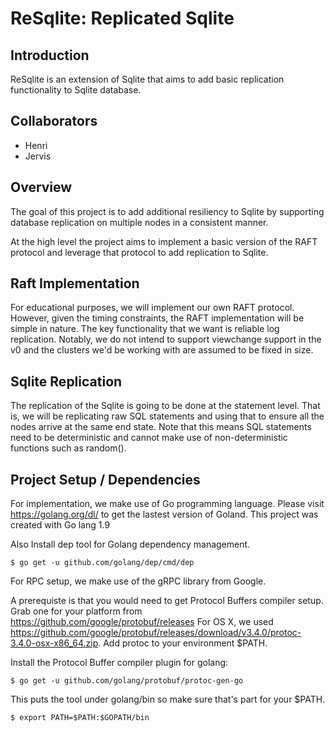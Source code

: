 # ReSqlite: Replicated Sqlite

## Introduction
ReSqlite is an extension of Sqlite that aims to add basic replication functionality to Sqlite database.


## Collaborators
* Henri
* Jervis

## Overview
The goal of this project is to add additional resiliency to Sqlite by supporting database replication
on multiple nodes in a consistent manner. 

At the high level the project aims to implement a basic version of the RAFT protocol and leverage that 
protocol to add replication to Sqlite. 

## Raft Implementation

For educational purposes, we will implement our own RAFT protocol. However, given the timing constraints, 
the RAFT implementation will be simple in nature. The key functionality that we want is reliable log replication. 
Notably, we do not intend to support viewchange support in the v0 and the clusters we'd be working with are 
assumed to be fixed in size. 

## Sqlite Replication
The replication of the Sqlite is going to be done at the statement level. That is, we will be replicating 
raw SQL statements and using that to ensure all the nodes arrive at the same end state. Note that this means
SQL statements need to be deterministic and cannot make use of non-deterministic functions such as random().

## Project Setup / Dependencies
For implementation, we make use of Go programming language. Please visit https://golang.org/dl/ to get the lastest
version of Goland. This project was created with Go lang 1.9

Also Install dep tool for Golang dependency management.

```
$ go get -u github.com/golang/dep/cmd/dep
```

For RPC setup, we make use of the gRPC library from Google.

A prerequiste is that you would need to get Protocol Buffers compiler setup. Grab one for your platform from https://github.com/google/protobuf/releases
For OS X, we used https://github.com/google/protobuf/releases/download/v3.4.0/protoc-3.4.0-osx-x86_64.zip. Add protoc to your
environment $PATH.

Install the Protocol Buffer compiler plugin for golang:
```
$ go get -u github.com/golang/protobuf/protoc-gen-go
```

This puts the tool under golang/bin so make sure that's part for your $PATH.
```
$ export PATH=$PATH:$GOPATH/bin
```


